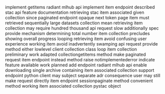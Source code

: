 implement getitems radiant mlhub api implement item endpoint described stac api feature documentation retrieving stac item associated given collection since paginated endpoint opaque next token page item must retrieved sequentially large datasets collection mean retrieving item collection may require hundred thousand api request slow additionally spec provide mechanism determining total number item collection precludes showing overall progress looping retrieving item avoid confusing user experience working item avoid inadvertently swamping api request provide method either lowlevel client collection class loop item collection preliminary work adapted collectiongetitems method make paginated request item endpoint instead method raise notimplementederror indicate feature available work planned add endpoint radiant mlhub api enable downloading single archive containing item associated collection support endpoint python client may subject separate adr consequence user may still make request directly item endpoint sessionpaginate method convenient method working item associated collection pystac object
